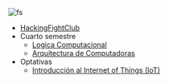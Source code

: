 ![fs](imagenes/firelinkshrine.png)

- [HackingFightClub](HFC/HackingFightClub.md)
- Cuarto semestre
	- [Logica Computacional](LogicaC/LogicaComputacional.md)
	- [Arquitectura de Computadoras](ArquiC/ArquitecturaDeComputadoras.md)
- Optativas
	- [Introducción al Internet of Things (IoT)](IoT/InternetOfThings.md) 